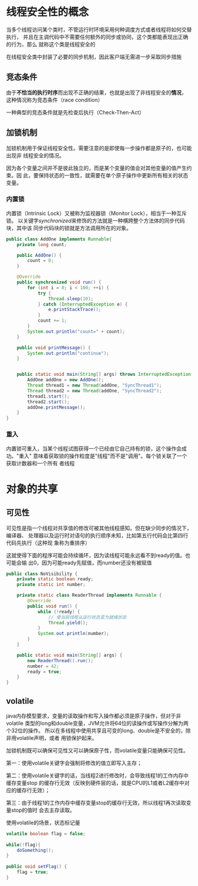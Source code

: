 # 线程安全性的概念

当多个线程访问某个类时，不管运行时环境采用何种调度方式或者线程将如何交替执行，
并且在主调代码中不需要任何额外的同步或协同，这个类都能表现出正确的行为，那么
就称这个类是线程安全的

在线程安全类中封装了必要的同步机制，因此客户端无需进一步采取同步措施

## 竞态条件

由于**不恰当的执行时序**而出现不正确的结果，也就是出现了非线程安全的**情况**，
这种情况称为竞态条件（race condition）

一种典型的竞态条件就是先检查后执行（Check-Then-Act）

## 加锁机制

加锁机制用于保证线程安全性。需要注意的是即使每一步操作都是原子的，也可能出现非
线程安全的情况。

因为各个变量之间并不是彼此独立的，而是某个变量的值会对其他变量的值产生约束。因
此，要保持状态的一致性，就需要在单个原子操作中更新所有相关的状态变量。

### 内置锁

内置锁（Intrinsic Lock）又被称为监视器锁（Monitor Lock），相当于一种互斥锁。
以关键字*synchronized*来修饰的方法就是一种横跨整个方法体的同步代码块，其中该
同步代码块的锁就是方法调用所在的对象。

```java
public class AddOne implements Runnable{
    private long count;

    public AddOne() {
        count = 0;
    }

    @Override
    public synchronized void run() {
        for (int i = 0; i < 100; ++i) {
            try {
                Thread.sleep(10);
            } catch (InterruptedException e) {
                e.printStackTrace();
            }
            count += 1;
        }
        System.out.println("count=" + count);
    }

    public void printMessage() {
        System.out.println("continue");
    }


    public static void main(String[] args) throws InterruptedException {
        AddOne addOne = new AddOne();
        Thread thread1 = new Thread(addOne, "SyncThread1");
        Thread thread2 = new Thread(addOne, "SyncThread2");
        thread1.start();
        thread2.start();
        addOne.printMessage();
    }
}
```

### 重入

内置锁可重入，当某个线程试图获得一个已经由它自己持有的锁，这个操作会成功。"重入"
意味着获取锁的操作粒度是"线程"而不是"调用"。每个锁关联了一个获取计数器和一个所有
者线程

# 对象的共享

## 可见性

可见性是指一个线程对共享值的修改可被其他线程感知。但在缺少同步的情况下，编译器、
处理器以及运行时对语句的执行顺序未知，比如第五行代码会比第四行代码先执行（这种现
象称为重排序）

这就使得下面的程序可能会持续循环，因为读线程可能永远看不到ready的值。也可能会输
出0，因为可能ready先赋值，而number还没有被赋值

```java
public class NoVisibility {
    private static boolean ready;
    private static int number;

    private static class ReaderThread implements Runnable {
        @Override
        public void run() {
            while (!ready) {
                // 使当前线程从运行状态变为就绪状态
                Thread.yield();
            }
            System.out.println(number);
        }
    }

    public static void main(String[] args) {
        new ReaderThread().run();
        number = 42;
        ready = true;
    }
}
```

## volatile

java内存模型要求，变量的读取操作和写入操作都必须是原子操作，但对于非volatile
类型的long和double变量，JVM允许将64位的读操作或写操作分解为两个32位的操作。
所以在多线程中使用共享且可变的long、double是不安全的，除非用volatile声明，或者
用锁保护起来。

加锁机制既可以确保可见性又可以确保原子性，而volatile变量只能确保可见性。

第一：使用volatile关键字会强制将修改的值立即写入主存；

第二：使用volatile关键字的话，当线程2进行修改时，会导致线程1的工作内存中缓存变量stop
的缓存行无效（反映到硬件层的话，就是CPU的L1或者L2缓存中对应的缓存行无效）；

第三：由于线程1的工作内存中缓存变量stop的缓存行无效，所以线程1再次读取变量stop的值时
会去主存读取。

使用volatile的场景，状态标记量

```java
volatile boolean flag = false;
 
while(!flag){
    doSomething();
}
 
public void setFlag() {
    flag = true;
}
```
